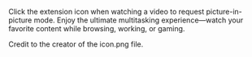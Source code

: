 Click the extension icon when watching a video to request picture-in-picture mode.
Enjoy the ultimate multitasking experience—watch your favorite content while browsing, working, or gaming.

Credit to the creator of the icon.png file.
